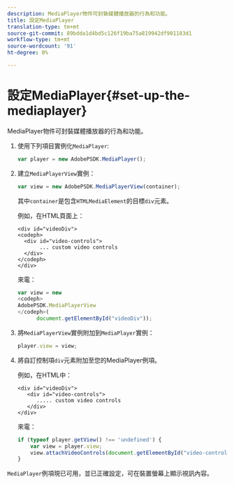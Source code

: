 ```yaml
---
description: MediaPlayer物件可封裝媒體播放器的行為和功能。
title: 設定MediaPlayer
translation-type: tm+mt
source-git-commit: 89bdda1d4bd5c126f19ba75a819942df901183d1
workflow-type: tm+mt
source-wordcount: '91'
ht-degree: 0%

---
```



# 設定MediaPlayer{#set-up-the-mediaplayer}

MediaPlayer物件可封裝媒體播放器的行為和功能。

1. 使用下列項目實例化`MediaPlayer`:

   ```js
   var player = new AdobePSDK.MediaPlayer();
   ```

1. 建立`MediaPlayerView`實例：

   ```js
   var view = new AdobePSDK.MediaPlayerView(container);
   ```

   其中`container`是包含`HTMLMediaElement`的目標`div`元素。

   例如，在HTML頁面上：

   ```
   <div id="videoDiv"> 
   <codeph>
     <div id="video-controls"> 
          ... custom video controls 
     </div> 
   </codeph> 
   </div>
   ```

   來電：

   ```js
   var view = new  
   <codeph>
   AdobePSDK.MediaPlayerView 
   </codeph>( 
         document.getElementById("videoDiv"));  
   ```

1. 將`MediaPlayerView`實例附加到`MediaPlayer`實例：

   ```js
   player.view = view;
   ```

1. 將自訂控制項`div`元素附加至您的MediaPlayer例項。

   例如，在HTML中：

   ```
   <div id="videoDiv"> 
      <div id="video-controls"> 
         ..... custom video controls 
      </div> 
   </div>
   ```

   來電：

   ```js
   if (typeof player.getView() !== 'undefined') { 
       var view = player.view; 
       view.attachVideoControls(document.getElementById("video-controls")); 
   }
   ```

`MediaPlayer`例項現已可用，並已正確設定，可在裝置螢幕上顯示視訊內容。

